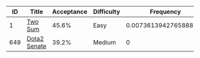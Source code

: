 |ID|Title|Acceptance|Difficulty|Frequency|
|----|-----|----|---|---|
|1|[Two Sum]( https://leetcode.com/problems/two-sum)|45.6%|Easy|0.0073613942765888805|
|649|[Dota2 Senate]( https://leetcode.com/problems/dota2-senate)|39.2%|Medium|0|

